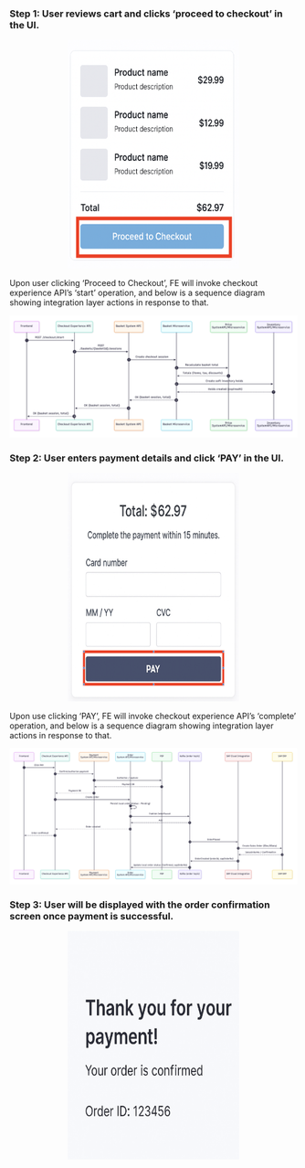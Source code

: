 <h3>Step 1: User reviews cart and clicks ‘proceed to checkout’ in the UI.</h3>

<p align="center">
  <img src="./images/checkout-step1.png" alt="Basket screen" width="300" height="400"/>
</p>

Upon user clicking ‘Proceed to Checkout’, FE will invoke checkout experience API’s ‘start’ operation, and below is a sequence diagram showing integration layer actions in response to that.

<p align="center">
  <img src="./images/checkout-step1-seq-diagram.png" alt="Basket screen diagram"/>
</p>




<h3>Step 2: User enters payment details and click ‘PAY’ in the UI.</h3>

<p align="center">
  <img src="./images/checkout-step2.png" alt="Basket screen" width="300" height="400"/>
</p>

Upon use clicking ‘PAY’, FE will invoke checkout experience API’s ‘complete’ operation, and below is a sequence diagram showing integration layer actions in response to that.

<p align="center">
  <img src="./images/checkout-step2-seq-diagram.png" alt="Basket screen diagram"/>
</p>





<h3>Step 3: User will be displayed with the order confirmation screen once payment is successful.</h3>

<p align="center">
  <img src="./images/checkout-step3.png" alt="Basket screen" width="300" height="400"/>
</p>

